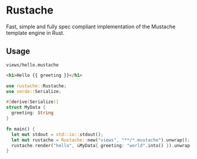 # Rustache

Fast, simple and fully spec compliant implementation of the Mustache template engine in Rust.

## Usage

`views/hello.mustache`

```html
<h1>Hello {{ greeting }}</h1>
```

```rust
use rustache::Rustache;
use serde::Serialize;

#[derive(Serialize)]
struct MyData {
  greeting: String
}

fn main() {
  let mut stdout = std::io::stdout();
  let mut rustache = Rustache::new("views", "**/*.mustache").unwrap();
  rustache.render("hello", &MyData{ greeting: "world".into() }).unwrap();
}
```
